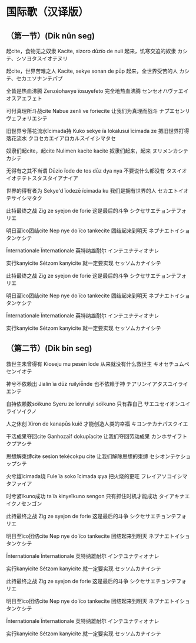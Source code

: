 # 国际歌（汉译版）

## （第一节）(Dik nūn seg)

起cite，食物无之奴隶
Kacite, sizoro dūzïo de nuli
起来，饥寒交迫的奴隶
カシテ、シソヨタスイオテヌリ

起cite，世界苦难之人
Kacite, sekye sonan de pūp
起来，全世界受苦的人
カシテ、セカエソナンテパプ

全皆是热血沸腾
Zenzéohavye ïosuyefeto
完全地热血沸腾
センセオハヴァエイオスアエフェト

可付真理所斗战cite
Nabue zenli ve foriecite
让我们为真理而战斗
ナプエセンリヴェフォリエシテ

旧世界兮落花流水ïcimada持
Kuko sekye ïa lokalusui ïcimada ze
把旧世界打得落花流水
クコセカエイアロカルスイイシマタセ

奴隶们起cite，起cite
Nulimen kacite kacite
奴隶们起来，起来
ヌリメンカシテカシテ

无得有之其不当谓
Dūzio ïode de tos dūz dya nya
不要说什么都没有
タスイオイオテテトスタスタイアナイア

世界的得有者为
Sekye'd ïodezē ïcimada ku
我们是拥有世界的人
セカエトイオテサイシマタク

此持最终之战
Zig ze syejon de forie
这是最后的斗争
シクセサエチョンテフォリエ

明日至ïco团结cite
Nep nye do ïco tankecite
团结起来到明天
ネプナエトイショタンケシテ

Ïnternationale
Ïnternationale
英特纳雄耐尔
インテユナティオナレ

实行kanyicite
Sétzom kanyicite
就一定要实现
セッソムカナイシテ

此持最终之战
Zig ze syejon de forie
这是最后的斗争
シクセサエチョンテフォリエ

明日至ïco团结cite
Nep nye do ïco tankecite
团结起来到明天
ネプナエトイショタンケシテ

Ïnternationale
Ïnternationale
英特纳雄耐尔
インテユナティオナレ

实行kanyicite
Sétzom kanyicite
就一定要实现
セッソムカナイシテ

## （第二节）(Dik bin seg)

救世主未曾得有
Kioseju mu pesēn ïode
从来就没有什么救世主
キオセチュムペセンイオテ

神兮不依赖出
Jialin ïa dūz ruilyiē̈nde
也不依赖于神
チアリンイアタスユイライエンテ

自持依赖数soïkuno
Syeru ze ïonruilyi soïkuno
只有靠自己
サエユセイオンユイライソイクノ

人之休创
Xiron de kanapūs kuië
才能创造人类的幸福
キヨンテカナパスクイエ

干活成果夺回cite
Ganhozaīf dokupīacite
让我们夺回劳动成果
カンホサイフトクプアシテ

思想解束缚cite
sesion tekécokpu cite
让我们解除思想的束缚
セシオンテケショップシテ

火兮雄ïcimada烧
Fule ïa soko ïcimada φya
把火烧的更旺
フレイアソコイシマタファイア

时兮紧ïkuno成功
ta ïa kinyeïkuno sengon
只有抓住时机才能成功
タイアキナエイクノセンゴン

此持最终之战
Zig ze syejon de forie
这是最后的斗争
シクセサエチョンテフォリエ

明日至ïco团结cite
Nep nye do ïco tankecite
团结起来到明天
ネプナエトイショタンケシテ

Ïnternationale
Ïnternationale
英特纳雄耐尔
インテユナティオナレ

实行kanyicite
Sétzom kanyicite
就一定要实现
セッソムカナイシテ

此持最终之战
Zig ze syejon de forie
这是最后的斗争
シクセサエチョンテフォリエ

明日至ïco团结cite
Nep nye do ïco tankecite
团结起来到明天
ネプナエトイショタンケシテ

Ïnternationale
Ïnternationale
英特纳雄耐尔
インテユナティオナレ

实行kanyicite
Sétzom kanyicite
就一定要实现
セッソムカナイシテ